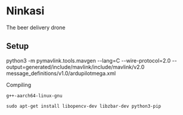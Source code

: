 # Ninkasi

The beer delivery drone



## Setup

python3 -m pymavlink.tools.mavgen --lang=C --wire-protocol=2.0 --output=generated/include/mavlink/include/mavlink/v2.0 message_definitions/v1.0/ardupilotmega.xml 

Compiling
```
g++-aarch64-linux-gnu
```

```
sudo apt-get install libopencv-dev libzbar-dev python3-pip

```